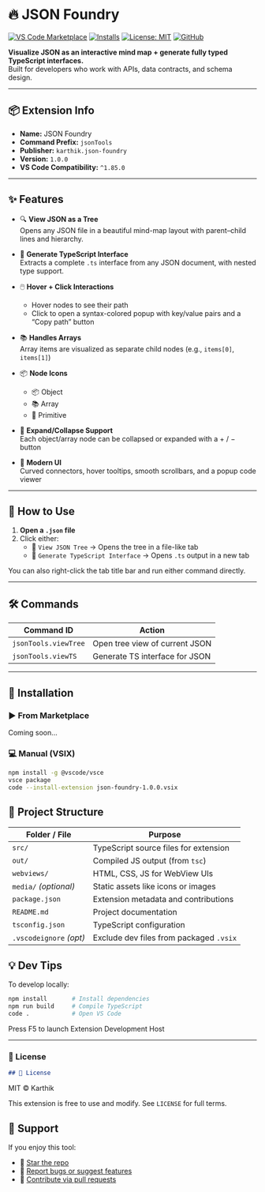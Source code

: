 # 🔥 JSON Foundry

[![VS Code Marketplace](https://img.shields.io/visual-studio-marketplace/v/karthikchinasani.json-foundry?color=blue&label=VS%20Code%20Marketplace)](https://marketplace.visualstudio.com/items?itemName=karthikchinasani.json-foundry)
[![Installs](https://img.shields.io/visual-studio-marketplace/i/karthikchinasani.json-foundry?label=Installs)](https://marketplace.visualstudio.com/items?itemName=karthikchinasani.json-foundry)
[![License: MIT](https://img.shields.io/badge/License-MIT-green.svg)](LICENSE)
[![GitHub](https://img.shields.io/badge/GitHub-KarrthikReddyChinasani%2FJsonFoundry-blue?logo=github)](https://github.com/KarrthikReddyChinasani/JsonFoundry)


**Visualize JSON as an interactive mind map + generate fully typed TypeScript interfaces.**  
Built for developers who work with APIs, data contracts, and schema design.

---

## 📦 Extension Info

- **Name:** JSON Foundry
- **Command Prefix:** `jsonTools`
- **Publisher:** `karthik.json-foundry`
- **Version:** `1.0.0`
- **VS Code Compatibility:** `^1.85.0`

---

## ✨ Features

- 🔍 **View JSON as a Tree**  
  Opens any JSON file in a beautiful mind-map layout with parent–child lines and hierarchy.

- 🧠 **Generate TypeScript Interface**  
  Extracts a complete `.ts` interface from any JSON document, with nested type support.

- 🖱️ **Hover + Click Interactions**  
  - Hover nodes to see their path  
  - Click to open a syntax-colored popup with key/value pairs and a “Copy path” button

- 📚 **Handles Arrays**  
  Array items are visualized as separate child nodes (e.g., `items[0]`, `items[1]`)

- 📦 **Node Icons**  
  - 📦 Object  
  - 📚 Array  
  - 📄 Primitive

- 🔄 **Expand/Collapse Support**  
  Each object/array node can be collapsed or expanded with a + / − button

- 🌈 **Modern UI**  
  Curved connectors, hover tooltips, smooth scrollbars, and a popup code viewer

---

## 🧪 How to Use

1. **Open a `.json` file**
2. Click either:
   - 🔲 `View JSON Tree` → Opens the tree in a file-like tab
   - 🧬 `Generate TypeScript Interface` → Opens `.ts` output in a new tab

You can also right-click the tab title bar and run either command directly.

---

## 🛠️ Commands

| Command ID               | Action                         |
|--------------------------|--------------------------------|
| `jsonTools.viewTree`     | Open tree view of current JSON |
| `jsonTools.viewTS`       | Generate TS interface for JSON |

---

## 🧳 Installation

### ▶️ From Marketplace

Coming soon...

### 💻 Manual (VSIX)

```bash
npm install -g @vscode/vsce
vsce package
code --install-extension json-foundry-1.0.0.vsix
```

## 🧱 Project Structure

| Folder / File            | Purpose                                  |
|--------------------------|------------------------------------------|
| `src/`                   | TypeScript source files for extension    |
| `out/`                   | Compiled JS output (from `tsc`)          |
| `webviews/`              | HTML, CSS, JS for WebView UIs            |
| `media/` *(optional)*    | Static assets like icons or images       |
| `package.json`           | Extension metadata and contributions     |
| `README.md`              | Project documentation                    |
| `tsconfig.json`          | TypeScript configuration                 |
| `.vscodeignore` *(opt)*  | Exclude dev files from packaged `.vsix`  |


## 💡 Dev Tips

To develop locally:

```bash
npm install       # Install dependencies
npm run build     # Compile TypeScript
code .            # Open VS Code
```

Press F5 to launch Extension Development Host


---

### 📄 License

```markdown
## 📄 License
```
MIT © Karthik

This extension is free to use and modify. See `LICENSE` for full terms.


## 🙌 Support

If you enjoy this tool:

- 🌟 [Star the repo](https://github.com/KarrthikReddyChinasani/JsonFoundry)
- 🐞 [Report bugs or suggest features](https://github.com/KarrthikReddyChinasani/JsonFoundry/issues)
- 🔁 [Contribute via pull requests](https://github.com/KarrthikReddyChinasani/JsonFoundry/pulls)

